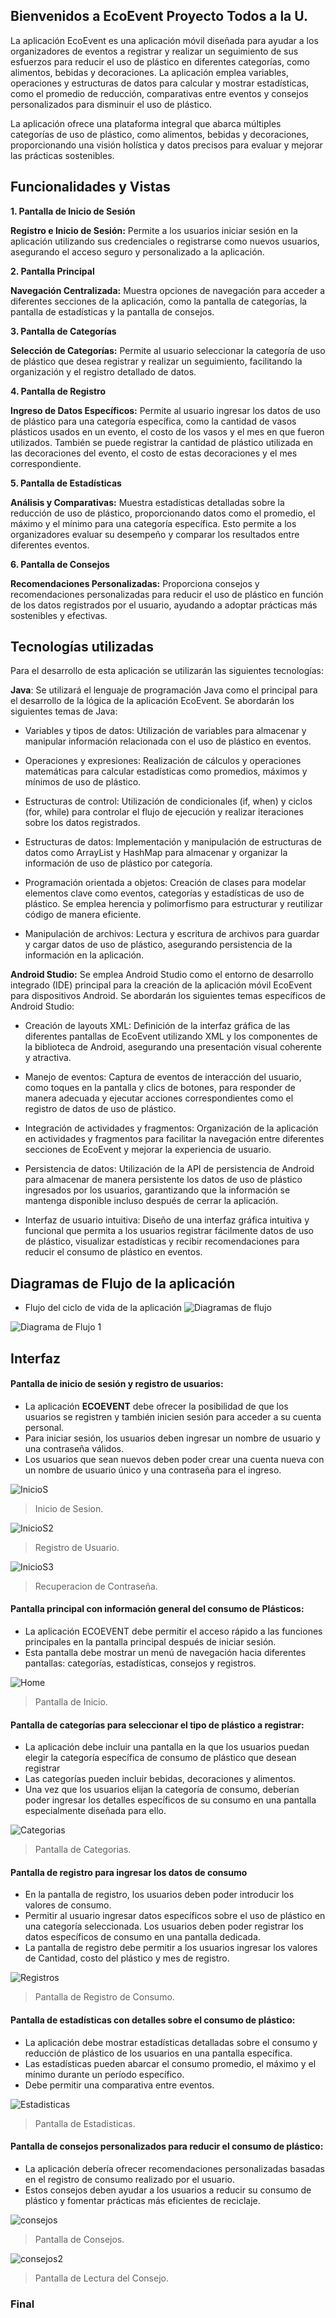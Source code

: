 ## Bienvenidos a EcoEvent Proyecto Todos a la U.

La aplicación EcoEvent es una aplicación móvil diseñada para ayudar a los organizadores de eventos a registrar y realizar un seguimiento de sus esfuerzos para reducir el uso de plástico en diferentes categorías, como alimentos, bebidas y decoraciones. La aplicación emplea variables, operaciones y estructuras de datos para calcular y mostrar estadísticas, como el promedio de reducción, comparativas entre eventos y consejos personalizados para disminuir el uso de plástico. 

La aplicación ofrece una plataforma integral que abarca múltiples categorías de uso de plástico, como alimentos, bebidas y decoraciones, proporcionando una visión holística y datos precisos para evaluar y mejorar las prácticas sostenibles.

## Funcionalidades y Vistas

**1. Pantalla de Inicio de Sesión**

**Registro e Inicio de Sesión:** Permite a los usuarios iniciar sesión en la aplicación utilizando sus credenciales o registrarse como nuevos usuarios, asegurando el acceso seguro y personalizado a la aplicación.

**2. Pantalla Principal**

**Navegación Centralizada:** Muestra opciones de navegación para acceder a diferentes secciones de la aplicación, como la pantalla de categorías, la pantalla de estadísticas y la pantalla de consejos.

**3. Pantalla de Categorías**

**Selección de Categorías:** Permite al usuario seleccionar la categoría de uso de plástico que desea registrar y realizar un seguimiento, facilitando la organización y el registro detallado de datos.

**4. Pantalla de Registro**

**Ingreso de Datos Específicos:** Permite al usuario ingresar los datos de uso de plástico para una categoría específica, como la cantidad de vasos plásticos usados en un evento, el costo de los vasos y el mes en que fueron utilizados. También se puede registrar la cantidad de plástico utilizada en las decoraciones del evento, el costo de estas decoraciones y el mes correspondiente.

**5. Pantalla de Estadísticas**

**Análisis y Comparativas:** Muestra estadísticas detalladas sobre la reducción de uso de plástico, proporcionando datos como el promedio, el máximo y el mínimo para una categoría específica. Esto permite a los organizadores evaluar su desempeño y comparar los resultados entre diferentes eventos.

**6. Pantalla de Consejos**

**Recomendaciones Personalizadas:** Proporciona consejos y recomendaciones personalizadas para reducir el uso de plástico en función de los datos registrados por el usuario, ayudando a adoptar prácticas más sostenibles y efectivas.

## Tecnologías utilizadas
Para el desarrollo de esta aplicación se utilizarán las siguientes tecnologías:

**Java**: Se utilizará el lenguaje de programación Java como el principal para el desarrollo de la lógica de la aplicación EcoEvent. Se abordarán los siguientes temas de Java:

- Variables y tipos de datos: Utilización de variables para almacenar y manipular información relacionada con el uso de plástico en eventos.

- Operaciones y expresiones: Realización de cálculos y operaciones matemáticas para calcular estadísticas como promedios, máximos y mínimos de uso de plástico.

- Estructuras de control: Utilización de condicionales (if, when) y ciclos (for, while) para controlar el flujo de ejecución y realizar iteraciones sobre los datos registrados.

- Estructuras de datos: Implementación y manipulación de estructuras de datos como ArrayList y HashMap para almacenar y organizar la información de uso de plástico por categoría.

- Programación orientada a objetos: Creación de clases para modelar elementos clave como eventos, categorías y estadísticas de uso de plástico. Se emplea herencia y polimorfismo para estructurar y reutilizar código de manera eficiente.

- Manipulación de archivos: Lectura y escritura de archivos para guardar y cargar datos de uso de plástico, asegurando persistencia de la información en la aplicación.

**Android Studio:** Se emplea Android Studio como el entorno de desarrollo integrado (IDE) principal para la creación de la aplicación móvil EcoEvent para dispositivos Android. Se abordarán los siguientes temas específicos de Android Studio:

- Creación de layouts XML: Definición de la interfaz gráfica de las diferentes pantallas de EcoEvent utilizando XML y los componentes de la biblioteca de Android, asegurando una presentación visual coherente y atractiva.

- Manejo de eventos: Captura de eventos de interacción del usuario, como toques en la pantalla y clics de botones, para responder de manera adecuada y ejecutar acciones correspondientes como el registro de datos de uso de plástico.

- Integración de actividades y fragmentos: Organización de la aplicación en actividades y fragmentos para facilitar la navegación entre diferentes secciones de EcoEvent y mejorar la experiencia de usuario.

- Persistencia de datos: Utilización de la API de persistencia de Android para almacenar de manera persistente los datos de uso de plástico ingresados por los usuarios, garantizando que la información se mantenga disponible incluso después de cerrar la aplicación.

- Interfaz de usuario intuitiva: Diseño de una interfaz gráfica intuitiva y funcional que permita a los usuarios registrar fácilmente datos de uso de plástico, visualizar estadísticas y recibir recomendaciones para reducir el consumo de plástico en eventos.
## Diagramas de Flujo de la aplicación 
- Flujo del ciclo de vida de la aplicación
![Diagramas de flujo](https://github.com/user-attachments/assets/6d8f5dd5-58d0-41f5-8931-4c2cfb004eec)

![Diagrama de Flujo 1](https://github.com/user-attachments/assets/f7b9168c-62b6-4053-8015-4da4638130ac)

## Interfaz

#### Pantalla de inicio de sesión y registro de usuarios:
- La aplicación **ECOEVENT** debe ofrecer la posibilidad de que los usuarios se registren y también inicien sesión para acceder a su cuenta personal.
- Para iniciar sesión, los usuarios deben ingresar un nombre de usuario y una contraseña válidos.
- Los usuarios que sean nuevos deben poder crear una cuenta nueva con un nombre de usuario único y una contraseña para el ingreso.

![InicioS](https://github.com/user-attachments/assets/c35f2967-a3bd-4d5a-9502-332952a186b2)
> Inicio de Sesion.

![InicioS2](https://github.com/user-attachments/assets/78c03e5d-2282-4496-9d40-2bec3c8f2749)
> Registro de Usuario.

![InicioS3](https://github.com/user-attachments/assets/e86292a0-a770-4a29-9600-39d6cad454aa)
> Recuperacion de Contraseña.

#### Pantalla principal con información general del consumo de Plásticos:
- La aplicación ECOEVENT debe permitir el acceso rápido a las funciones principales en la pantalla principal después de iniciar sesión.
- Esta pantalla debe mostrar un menú de navegación hacia diferentes pantallas: categorías, estadísticas, consejos y registros.

![Home](https://github.com/user-attachments/assets/2ddda4f7-c02c-4f7e-a000-86ebce8a1eb7)
> Pantalla de Inicio.

#### Pantalla de categorías para seleccionar el tipo de plástico a registrar:
- La aplicación debe incluir una pantalla en la que los usuarios puedan elegir la categoría específica de consumo de plástico que desean registrar
- Las categorías pueden incluir bebidas, decoraciones y alimentos.
- Una vez que los usuarios elijan la categoría de consumo, deberían poder ingresar los detalles específicos de su consumo en una pantalla especialmente diseñada para ello.

![Categorias](https://github.com/user-attachments/assets/f4e0b6ae-2c20-468d-b747-02517ecd60c4)
> Pantalla de Categorias.

#### Pantalla de registro para ingresar los datos de consumo
- En la pantalla de registro, los usuarios deben poder introducir los valores de consumo.
- Permitir al usuario ingresar datos específicos sobre el uso de plástico en una categoría seleccionada. Los usuarios deben poder registrar los datos específicos de consumo en una pantalla dedicada.
- La pantalla de registro debe permitir a los usuarios ingresar los valores de Cantidad, costo del plástico y mes de registro.

![Registros](https://github.com/user-attachments/assets/72fe9cdd-4091-43b3-9f27-8dc4012bb07f)
> Pantalla de Registro de Consumo.
  
#### Pantalla de estadísticas con detalles sobre el consumo de plástico:
- La aplicación debe mostrar estadísticas detalladas sobre el consumo y reducción de plástico de los usuarios en una pantalla específica.
- Las estadísticas pueden abarcar el consumo promedio, el máximo y el mínimo durante un período específico.
- Debe permitir una comparativa entre eventos.

![Estadisticas](https://github.com/user-attachments/assets/9584f13b-80a0-4c1e-83f6-dd4bfc25a010)
> Pantalla de Estadisticas.
  
#### Pantalla de consejos personalizados para reducir el consumo de plástico:
- La aplicación debería ofrecer recomendaciones personalizadas basadas en el registro de consumo realizado por el usuario.
- Estos consejos deben ayudar a los usuarios a reducir su consumo de plástico y fomentar prácticas más eficientes de reciclaje.

![consejos](https://github.com/user-attachments/assets/3fbf45ef-76bc-4eae-8cfc-48a10148f32a)
> Pantalla de Consejos.

![consejos2](https://github.com/user-attachments/assets/be519e7a-96b4-482b-ae59-3f4eb34226b5)
> Pantalla de Lectura del Consejo.

### Final

